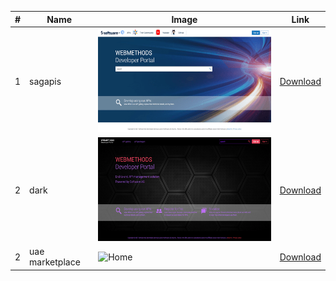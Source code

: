 | # | Name | Image      | Link |
|---| ---- | ---------  | ---- |
| 1 | sagapis | ![Home](sagapis/home.png) | [Download](https://github.com/SoftwareAG/webmethods-developer-portal/raw/main/samples/themes/sagapis/theme.zip) |
| 2 | dark | ![Home](dark/home.png) | [Download](https://github.com/SoftwareAG/webmethods-developer-portal/raw/main/samples/themes/dark/theme.zip) |
| 2 | uae marketplace | ![Home](uae-marketplace/home.png) | [Download](https://github.com/SoftwareAG/webmethods-developer-portal/raw/main/samples/themes/uae-marketplace/theme.zip) |
